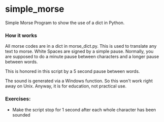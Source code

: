 # simple_morse

Simple Morse Program to show the use of a dict in Python.

### How it works

All morse codes are in a dict in morse_dict.py. This is used to translate any text to morse.
White Spaces are signed by a simple pause. Normally, you are supposed to do a minute pause between characters and a longer pause between words.

This is honored in this script by a 5 second pause between words.

The sound is generated via a Windows function. So this won't work right away on Unix.
Anyway, it is for education, not practical use.


### Exercises:

* Make the script stop for 1 second after each whole character has been sounded

